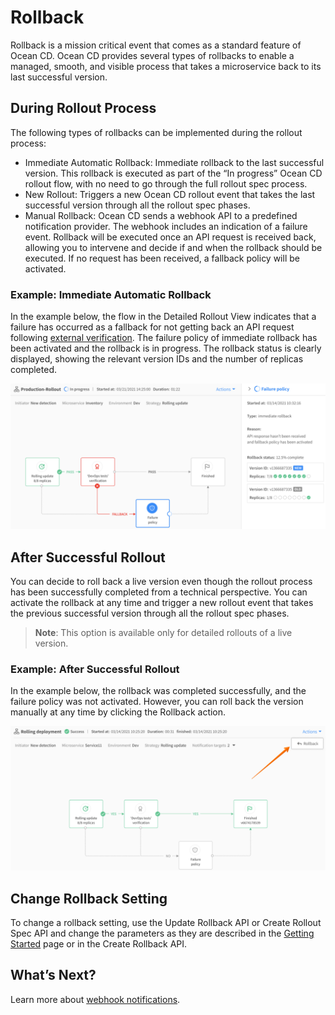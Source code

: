 <meta name="robots" content="noindex">

# Rollback

Rollback is a mission critical event that comes as a standard feature of Ocean CD. Ocean CD provides several types of rollbacks to enable a managed, smooth, and visible process that takes a microservice back to its last successful version.

## During Rollout Process

The following types of rollbacks can be implemented during the rollout process:
- Immediate Automatic Rollback: Immediate rollback to the last successful version. This rollback is executed as part of the “In progress” Ocean CD rollout flow, with no need to go through the full rollout spec process.
- New Rollout: Triggers a new Ocean CD rollout event that takes the last successful version through all the rollout spec phases.
- Manual Rollback: Ocean CD sends a webhook API to a predefined notification provider. The webhook includes an indication of a failure event. Rollback will be executed once an API request is received back, allowing you to intervene and decide if and when the rollback should be executed. If no request has been received, a fallback policy will be activated.

### Example: Immediate Automatic Rollback

In the example below, the flow in the Detailed Rollout View indicates that a failure has occurred as a fallback for not getting back an API request following [external verification](ocean-cd/features/external-verifications). The failure policy of immediate rollback has been activated and the rollback is in progress. The rollback status is clearly displayed, showing the relevant version IDs and the number of replicas completed.

<img src="/ocean-cd/_media/features-rollback-01.png" />

## After Successful Rollout

You can decide to roll back a live version even though the rollout process has been successfully completed from a technical perspective. You can activate the rollback at any time and trigger a new rollout event that takes the previous successful version through all the rollout spec phases.

> **Note**: This option is available only for detailed rollouts of a live version.

### Example: After Successful Rollout

In the example below, the rollback was completed successfully, and the failure policy was not activated. However, you can roll back the version manually at any time by clicking the Rollback action.

<img src="/ocean-cd/_media/features-rollback-02.png" />

## Change Rollback Setting

To change a rollback setting, use the Update Rollback API or Create Rollout Spec API and change the parameters as they are described in the [Getting Started](ocean-cd/getting-started/) page or in the Create Rollback API.

## What’s Next?

Learn more about [webhook notifications](ocean-cd/features/webhook-notifications).
